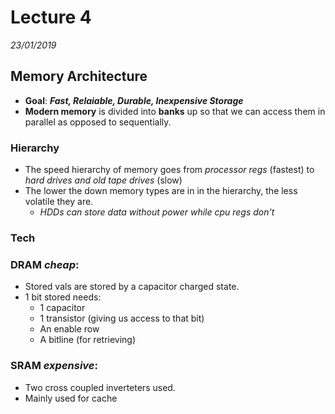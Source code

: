 # Lecture 4
*23/01/2019*
## Memory Architecture
- **Goal**:
**_Fast, Relaiable, Durable, Inexpensive Storage_**
- **Modern memory** is divided into **banks** up so that we can access them in parallel as opposed to sequentially.
### Hierarchy
- The speed hierarchy of memory goes from *processor regs* (fastest) to *hard drives and old tape drives* (slow)
- The lower the down memory types are in in the hierarchy, the less volatile they are. 
    - *HDDs can store data without power while cpu regs don't*

### Tech
### DRAM *cheap*:
- Stored vals are stored by a capacitor charged state.
- 1 bit stored needs:
    - 1 capacitor
    - 1 transistor (giving us access to that bit)
    - An enable row
    - A bitline (for retrieving)
### SRAM *expensive*:
- Two cross coupled inverteters used.
- Mainly used for cache
